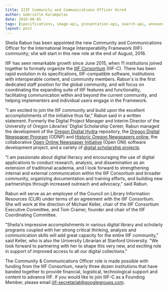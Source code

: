 ```yaml
---
title: IIIF Community and Communications Officer Hired
author: Gabrielle Karampelas
date: 2016-08-05
tags: [specifications, image-api, presentation-api, search-api, announcements]
layout: post
---
```


Sheila Rabun has been appointed the new Community and Communications Officer for the International Image Interoperability Framework (IIIF) community; she will start in this new role at the end of August, 2016.

IIIF has seen remarkable growth since June 2015, when 11 institutions joined together to formally organize the [IIIF Consortium][iiif-c] (IIIF-C). There has been rapid evolution in its specifications, IIIF-compatible software, institutions with interoperable content, and community members. Rabun's is the first dedicated staff position for the global community, and will focus on coordinating the expanding suite of IIIF features and functionality, facilitating communication within and beyond the current community, and helping implementers and individual users engage in the Framework.

"I am excited to join the IIIF community and build upon the excellent accomplishments of the initiative thus far," Rabun said in a written statement. Formerly the Digital Project Manager and Interim Director of the University of Oregon Libraries' Digital Scholarship Center, Rabun managed the development of the [Oregon Digital Hydra][oregondigital] repository, the [Oregon Digital Newspaper Program][odnp] (ODNP) and [Historic Oregon Newspapers online][oregonnews], the collaborative [Open Online Newspaper Initiative][open-oni] (Open ONI) software development project, and a variety of [digital scholarship projects][uoregon].

"I am passionate about digital literacy and encouraging the use of digital applications to conduct research, analysis, and dissemination as an extension of traditional academia, and I look forward to strengthening internal and external communication within the IIIF Consortium and broader community, organizing documentation and training efforts, and building new partnerships through increased outreach and advocacy," said Rabun.

Rabun will serve as an employee of the Council on Library Information Resources (CLIR) under terms of an agreement with the IIIF Consortium. She will work at the direction of Michael Keller, chair of the IIIF Consortium Executive Committee, and Tom Cramer, founder and chair of the IIIF Coordinating Committee.

"Sheila's impressive accomplishments in various digital library and scholarly programs coupled with her strong critical thinking, analysis and communication skills will add great capacity for the entire IIIF community," said Keller, who is also the University Librarian at Stanford University. "We look forward to partnering with her to shape this very new, and exciting role in support of improved access to all our digital collections."

The Community & Communications Officer role is made possible with funding from the IIIF Consortium, nearly three dozen institutions that have banded together to provide financial, logistical, technological support and content to advance IIIF. If you would like to join IIIF-C as a Founding Member, please email [iiif-secretariat@googlegroups.com][iiif-secretariat].

[iiif-secretariat]: iiif-secretariat@googlegroups.com
[oregondigital]: https://oregondigital.org/catalog/
[odnp]: http://odnp.uoregon.edu/
[oregonnews]: http://oregonnews.uoregon.edu/
[open-oni]: https://github.com/open-oni/open-oni
[uoregon]: https://library.uoregon.edu/digitalscholarship/digital-projects
[iiif-c]: http://iiif.io/news/2015/06/17/iiif-consortium/
